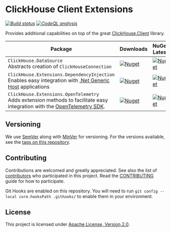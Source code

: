 ﻿# ClickHouse Client Extensions

_[![Build status](https://github.com/smbecker/ClickHouse.DataSource/actions/workflows/ci.yaml/badge.svg?branch=main)](https://github.com/smbecker/ClickHouse.DataSource/actions/workflows/ci.yaml)_
_[![CodeQL analysis](https://github.com/smbecker/ClickHouse.DataSource/actions/workflows/codeql.yaml/badge.svg?branch=main)](https://github.com/smbecker/ClickHouse.DataSource/actions/workflows/codeql.yaml)_

Provides additional capabilities on top of the great [ClickHouse.Client](https://github.com/DarkWanderer/ClickHouse.Client/) library.

| Package                                                                                                                                                                                                                                                                        | Downloads                                                                                                                                                     | NuGet Latest |
|--------------------------------------------------------------------------------------------------------------------------------------------------------------------------------------------------------------------------------------------------------------------------------|---------------------------------------------------------------------------------------------------------------------------------------------------------------| ------------ |
| `ClickHouse.DataSource`<br />Abstracts creation of `ClickHouseConnection`  | [![Nuget](https://img.shields.io/nuget/dt/ClickHouse.DataSource)](https://www.nuget.org/packages/ClickHouse.DataSource) | [![Nuget](https://img.shields.io/nuget/v/ClickHouse.DataSource)](https://www.nuget.org/packages/ClickHouse.DataSource) |
| `ClickHouse.Extensions.DependencyInjection`<br />Enables easy integration with [.Net Generic Host](https://learn.microsoft.com/en-us/dotnet/core/extensions/generic-host?tabs=appbuilder) applications                                                                          | [![Nuget](https://img.shields.io/nuget/dt/ClickHouse.Extensions.DependencyInjection)](https://www.nuget.org/packages/ClickHouse.Extensions.DependencyInjection) | [![Nuget](https://img.shields.io/nuget/v/ClickHouse.Extensions.DependencyInjection)](https://www.nuget.org/packages/ClickHouse.Extensions.DependencyInjection) |
| `ClickHouse.Extensions.OpenTelemetry`<br />Adds extension methods to facilitate easy integration with the [OpenTelemetry SDK](https://github.com/open-telemetry/opentelemetry-dotnet).                                                                                          | [![Nuget](https://img.shields.io/nuget/dt/ClickHouse.Extensions.OpenTelemetry)](https://www.nuget.org/packages/ClickHouse.Extensions.OpenTelemetry)             | [![Nuget](https://img.shields.io/nuget/v/ClickHouse.Extensions.OpenTelemetry)](https://www.nuget.org/packages/ClickHouse.Extensions.OpenTelemetry) |

## Versioning

We use [SemVer](http://semver.org/) along with [MinVer](https://github.com/adamralph/minver) for versioning. For the versions available, see the [tags on this repository](https://github.com/smbecker/ClickHouse.DataSource/tags).

## Contributing

Contributions are welcomed and greatly appreciated. See also the list of [contributors](https://github.com/smbecker/ClickHouse.DataSource/contributors) who participated in this project. Read the [CONTRIBUTING](CONTRIBUTING.md) guide for how to participate.

Git Hooks are enabled on this repository. You will need to run `git config --local core.hooksPath .githooks/` to enable them in your environment.

## License

This project is licensed under [Apache License, Version 2.0](https://apache.org/licenses/LICENSE-2.0).
